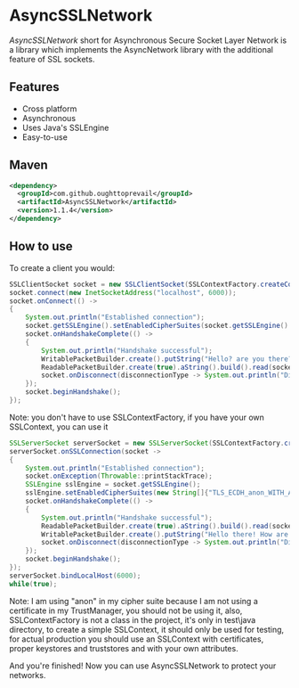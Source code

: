 # AsyncSSLNetwork
*AsyncSSLNetwork* short for Asynchronous Secure Socket Layer Network is a library which implements the AsyncNetwork
library with the additional feature of SSL sockets.

## Features
* Cross platform
* Asynchronous
* Uses Java's SSLEngine
* Easy-to-use

## Maven
```xml
<dependency>
  <groupId>com.github.oughttoprevail</groupId>
  <artifactId>AsyncSSLNetwork</artifactId>
  <version>1.1.4</version>
</dependency>
```

## How to use
To create a client you would:
```java
SSLClientSocket socket = new SSLClientSocket(SSLContextFactory.createContext("Client.jks", "Client Password".toCharArray()));
socket.connect(new InetSocketAddress("localhost", 6000));
socket.onConnect(() ->
{
	System.out.println("Established connection");
	socket.getSSLEngine().setEnabledCipherSuites(socket.getSSLEngine().getSupportedCipherSuites());
	socket.onHandshakeComplete(() ->
	{
		System.out.println("Handshake successful");
		WritablePacketBuilder.create().putString("Hello? are you there?").build().writeAndClose(socket);
		ReadablePacketBuilder.create(true).aString().build().read(socket, readResult -> System.out.println((String) readResult.poll()));
		socket.onDisconnect(disconnectionType -> System.out.println("Disconnected: " + disconnectionType));
	});
	socket.beginHandshake();
});
```
Note: you don't have to use SSLContextFactory, if you have your own SSLContext, you can use it
```java
SSLServerSocket serverSocket = new SSLServerSocket(SSLContextFactory.createContext("Server.jks", "Hello World!".toCharArray()));
serverSocket.onSSLConnection(socket ->
{
	System.out.println("Established connection");
	socket.onException(Throwable::printStackTrace);
	SSLEngine sslEngine = socket.getSSLEngine();
	sslEngine.setEnabledCipherSuites(new String[]{"TLS_ECDH_anon_WITH_AES_256_CBC_SHA"});
	socket.onHandshakeComplete(() ->
	{
		System.out.println("Handshake successful");
		ReadablePacketBuilder.create(true).aString().build().read(socket, readResult -> System.out.println((String) readResult.poll()));
		WritablePacketBuilder.create().putString("Hello there! How are you today?").build().writeAndClose(socket);
		socket.onDisconnect(disconnectionType -> System.out.println("Disconnected: " + disconnectionType));
	});
	socket.beginHandshake();
});
serverSocket.bindLocalHost(6000);
while(true);
```
Note: I am using "anon" in my cipher suite because I am not using a certificate in my TrustManager, you should not be
using it, also, SSLContextFactory is not a class in the project, it's only in test\java directory, to create a simple
SSLContext, it should only be used for testing, for actual production you should use an SSLContext with certificates,
proper keystores and truststores and with your own attributes.

And you're finished! Now you can use AsyncSSLNetwork to protect your networks.